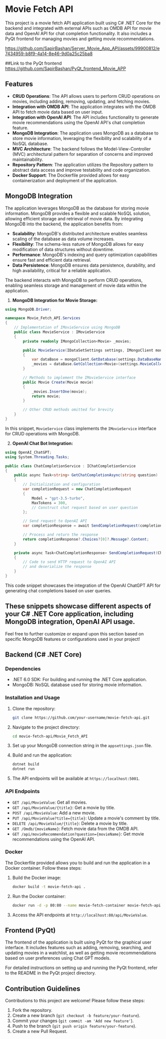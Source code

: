 
# Movie Fetch API

This project is a movie fetch API application built using C# .NET Core for the backend and integrated with external APIs such as OMDB API for movie data and OpenAI API for chat completion functionality. It also includes a PyQt frontend for managing movies and getting movie recommendations.



https://github.com/SapirBashan/Server_Movie_App_API/assets/99900812/e7434959-b8f9-4a14-8e46-9d0a25c25ba8

##Link to the PyQt frontend
https://github.com/SapirBashan/PyQt_frontend_Movie_APP

## Features

- **CRUD Operations**: The API allows users to perform CRUD operations on movies, including adding, removing, updating, and fetching movies.
- **Integration with OMDB API**: The application integrates with the OMDB API to fetch movie data based on user input.
- **Integration with OpenAI API**: The API includes functionality to generate movie recommendations using the OpenAI API's chat completion feature.
- **MongoDB Integration**: The application uses MongoDB as a database to store movie information, leveraging the flexibility and scalability of a NoSQL database.
- **MVC Architecture**: The backend follows the Model-View-Controller (MVC) architectural pattern for separation of concerns and improved maintainability.
- **Repository Pattern**: The application utilizes the Repository pattern to abstract data access and improve testability and code organization.
- **Docker Support**: The Dockerfile provided allows for easy containerization and deployment of the application.


## MongoDB Integration

The application leverages MongoDB as the database for storing movie information. MongoDB provides a flexible and scalable NoSQL solution, allowing efficient storage and retrieval of movie data. By integrating MongoDB into the backend, the application benefits from:

- **Scalability**: MongoDB's distributed architecture enables seamless scaling of the database as data volume increases.
- **Flexibility**: The schema-less nature of MongoDB allows for easy modification of data structures without downtime.
- **Performance**: MongoDB's indexing and query optimization capabilities ensure fast and efficient data retrieval.
- **Data Persistence**: MongoDB ensures data persistence, durability, and high availability, critical for a reliable application.

The backend interacts with MongoDB to perform CRUD operations, enabling seamless storage and management of movie data within the application.

1. **MongoDB Integration for Movie Storage:**
```csharp
using MongoDB.Driver;

namespace Movie_Fetch_API.Services
{
    // Implementation of IMovieService using MongoDB
    public class MovieService : IMovieService
    {
        private readonly IMongoCollection<Movie> _movies;

        public MovieService(IDataSetSettings settings, IMongoClient mongoClient)
        {
            var dataBase = mongoClient.GetDatabase(settings.DataBaseName);
            _movies = dataBase.GetCollection<Movie>(settings.MovieCollectName);
        }

        // Methods to implement the IMovieService interface
        public Movie Create(Movie movie)
        {
            _movies.InsertOne(movie);
            return movie;
        }

        // Other CRUD methods omitted for brevity
    }
}
```
In this snippet, `MovieService` class implements the `IMovieService` interface for CRUD operations with MongoDB.

2. **OpenAI Chat Bot Integration:**
```csharp
using OpenAI_ChatGPT;
using System.Threading.Tasks;

public class ChatCompletionService : IChatCompletionService
{
    public async Task<string> GetChatCompletionAsync(string question)
    {
        // Initialization and configuration
        var completionRequest = new ChatCompletionRequest
        {
            Model = "gpt-3.5-turbo",
            MaxTokens = 300,
            // Construct chat request based on user question
        };

        // Send request to OpenAI API
        var completionResponse = await SendCompletionRequest(completionRequest);

        // Process and return the response
        return completionResponse?.Choices?[0]?.Message?.Content;
    }

    private async Task<ChatCompletionResponse> SendCompletionRequest(ChatCompletionRequest request)
    {
        // Code to send HTTP request to OpenAI API
        // and deserialize the response
    }
}
```
This code snippet showcases the integration of the OpenAI ChatGPT API for generating chat completions based on user queries.

These snippets showcase different aspects of your C# .NET Core application, including MongoDB integration, OpenAI API usage.
---

Feel free to further customize or expand upon this section based on specific MongoDB features or configurations used in your project!

## Backend (C# .NET Core)

### Dependencies

- .NET 6.0 SDK: For building and running the .NET Core application.
- MongoDB: NoSQL database used for storing movie information.

### Installation and Usage

1. Clone the repository:

   ```bash
   git clone https://github.com/your-username/movie-fetch-api.git
   ```

2. Navigate to the project directory:

   ```bash
   cd movie-fetch-api/Movie_Fetch_API
   ```

3. Set up your MongoDB connection string in the `appsettings.json` file.

4. Build and run the application:

   ```bash
   dotnet build
   dotnet run
   ```

5. The API endpoints will be available at `https://localhost:5001`.

### API Endpoints

- `GET /api/MovieValue`: Get all movies.
- `GET /api/MovieValue/{title}`: Get a movie by title.
- `POST /api/MovieValue`: Add a new movie.
- `PUT /api/MovieValue?title={title}`: Update a movie's comment by title.
- `DELETE /api/MovieValue/{title}`: Delete a movie by title.
- `GET /Omdb/{movieName}`: Fetch movie data from the OMDB API.
- `GET /api/movieRecommendation?question={movieName}`: Get movie recommendations using the OpenAI API.

### Docker

The Dockerfile provided allows you to build and run the application in a Docker container. Follow these steps:

1. Build the Docker image:

   ```bash
   docker build -t movie-fetch-api .
   ```

2. Run the Docker container:

   ```bash
   docker run -d -p 80:80 --name movie-fetch-container movie-fetch-api
   ```

3. Access the API endpoints at `http://localhost:80/api/MovieValue`.

## Frontend (PyQt)

The frontend of the application is built using PyQt for the graphical user interface. It includes features such as adding, removing, searching, and updating movies in a watchlist, as well as getting movie recommendations based on user preferences using Chat GPT models.

For detailed instructions on setting up and running the PyQt frontend, refer to the README in the PyQt project directory.

## Contribution Guidelines

Contributions to this project are welcome! Please follow these steps:

1. Fork the repository.
2. Create a new branch (`git checkout -b feature/your-feature`).
3. Commit your changes (`git commit -am 'Add new feature'`).
4. Push to the branch (`git push origin feature/your-feature`).
5. Create a new Pull Request.
